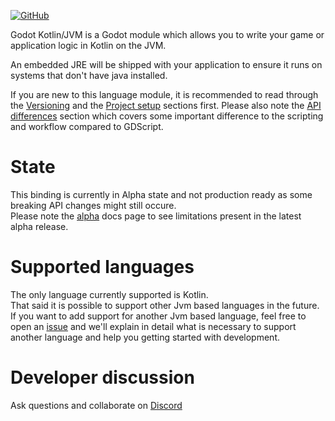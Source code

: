 [![GitHub](https://img.shields.io/github/license/utopia-rise/godot-kotlin-jvm?style=flat-square)](LICENSE)

Godot Kotlin/JVM is a Godot module which allows you to write your game or application logic in Kotlin on the JVM.

An embedded JRE will be shipped with your application to ensure it runs on systems that don't have java installed.

If you are new to this language module, it is recommended to read through the [Versioning](versioning.md) and the [Project setup](getting-started/project-setup.md) sections first.
Please also note the [API differences](api-differences.md) section which covers some important difference to the scripting and workflow compared to GDScript.

# State
This binding is currently in Alpha state and not production ready as some breaking API changes might still occure.  
Please note the [alpha](alpha.md) docs page to see limitations present in the latest alpha release.

# Supported languages
The only language currently supported is Kotlin.  
That said it is possible to support other Jvm based languages in the future. If you want to add support for another Jvm based language, feel free to open an [issue](https://github.com/utopia-rise/godot-kotlin-jvm/issues) and we'll explain in detail what is necessary to support another language and help you getting started with development.

# Developer discussion
Ask questions and collaborate on [Discord](https://discord.gg/zpb5Ru7v9x)